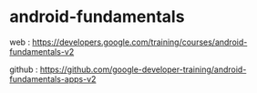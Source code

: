 # android-fundamentals

web : <https://developers.google.com/training/courses/android-fundamentals-v2>

github : <https://github.com/google-developer-training/android-fundamentals-apps-v2>
